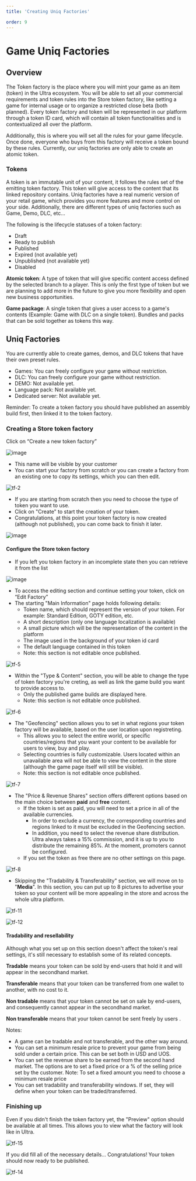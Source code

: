 ```yaml
---
title: 'Creating Uniq Factories'

order: 9
---
```


# Game Uniq Factories

## Overview

The Token factory is the place where you will mint your game as an item (token) in the Ultra ecosystem. You will be able to set all your commercial requirements and token rules into the Store token factory, like setting a game for internal usage or to organize a restricted close beta (both planned). Every token factory and token will be represented in our platform through a token ID card, which will contain all token functionalities and is contextualized all over the platform.

Additionally, this is where you will set all the rules for your game lifecycle. Once done, everyone who buys from this factory will receive a token bound by these rules. Currently, our uniq factories are only able to create an atomic token.

### Tokens

A token is an immutable unit of your content, it follows the rules set of the emitting token factory. This token will give access to the content that its linked repository contains. Uniq factories have a real numeric version of your retail game, which provides you more features and more control on your side. Additionally, there are different types of uniq factories such as Game, Demo, DLC, etc…

The following is the lifecycle statuses of a token factory:
-   Draft
-   Ready to publish
-   Published
-   Expired (not available yet)
-   Unpublished (not available yet)
-   Disabled

**Atomic token**: A type of token that will give specific content access defined by the selected branch to a player. This is only the first type of token but we are planning to add more in the future to give you more flexibility and open new business opportunities.

**Game package**: A single token that gives a user access to a game's contents (Example: Game with DLC on a single token). Bundles and packs that can be sold together as tokens this way.

## Uniq Factories

You are currently able to create games, demos, and DLC tokens that have their own preset rules.

-   Games: You can freely configure your game without restriction.
-   DLC: You can freely configure your game without restriction.
-   DEMO: Not available yet.
-   Language pack: Not available yet.
-   Dedicated server: Not available yet.

Reminder: To create a token factory you should have published an assembly build first, then linked it to the token factory.

### Creating a Store token factory

Click on “Create a new token factory”

![image](https://github.com/Tomas-Cucit/docs-blockchain/assets/140004349/3a2a5480-ad1b-4bbe-bbc1-e059ca792a7f)

-   This name will be visible by your customer
-   You can start your factory from scratch or you can create a factory from an existing one to copy its settings, which you can then edit.

![tf-2](/images/gdc/tf-2.png)

-   If you are starting from scratch then you need to choose the type of token you want to use.
-   Click on "Create" to start the creation of your token.
-   Congratulations, at this point your token factory is now created (although not published), you can come back to finish it later.

![image](https://github.com/Tomas-Cucit/docs-blockchain/assets/140004349/667e3444-fb9e-43ec-850e-aff0c10f93d3)

#### Configure the Store token factory

-   If you left you token factory in an incomplete state then you can retrieve it from the list

![image](https://github.com/Tomas-Cucit/docs-blockchain/assets/140004349/113ff0f5-028a-448a-bd00-f13c7698043a)

-   To access the editing section and continue setting your token, click on “Edit Factory”
-   The starting "Main Information" page holds following details:
    -   Token name, which should represent the version of your token. For example: Standard Edition, GOTY edition, etc.
    -   A short description (only one language localization is available)
    -   A small picture which will be the representation of the content in the platform
    -   The image used in the background of your token id card
    -   The default language contained in this token
    -   Note: this section is not editable once published.

![tf-5](/images/gdc/tf-5.png)

-   Within the "Type & Content" section, you will be able to change the type of token factory you're creting, as well as link the game build you want to provide access to.
    -   Only the published game builds are displayed here.
    -   Note: this section is not editable once published.

![tf-6](/images/gdc/tf-6.png)

-   The "Geofencing" section allows you to set in what regions your token factory will be available, based on the user location upon registreting.
    -   This allows you to select the entire world, or specific countries/regions that you want your content to be available for users to view, buy and play.
    -   Selecting countries is fully customizable. Users located within an unavailable area will not be able to view the content in the store (although the game page itself will still be visible).
    -   Note: this section is not editable once published.

![tf-7](/images/gdc/tf-7.png)

-   The "Price & Revenue Shares" section offers different options based on the main choice between **paid** and **free** content.
    -   If the token is set as paid, you will need to set a price in all of the available currencies.
        -   In order to exclude a currency, the corresponding countries and regions linked to it must be excluded in the Geofencing section.
        -   In addition, you need to select the revenue share distribution. Ultra always takes a 15% commission, and it is up to you to distribute the remaining 85%. At the moment, promoters cannot be configured.
    -   If you set the token as free there are no other settings on this page.

![tf-8](/images/gdc/tf-8.png)

-   Skipping the "Tradability & Transferability" section, we will move on to "**Media**". In this section, you can put up to 8 pictures to advertise your token so your content will be more appealing in the store and across the whole ultra platform.

![tf-11](/images/gdc/tf-11.png)

![tf-12](/images/gdc/tf-12.png)

#### Tradability and resellability

Although what you set up on this section doesn't affect the token's real settings, it's still necessary to establish some of its related concepts.

**Tradable** means your token can be sold by end-users that hold it and will appear in the secondhand market.

**Transferable** means that your token can be transferred from one wallet to another, with no cost to it.

**Non tradable** means that your token cannot be set on sale by end-users, and consequently cannot appear in the secondhand market.

**Non transferable** means that your token cannot be sent freely by users .

Notes:
-   A game can be tradable and not transferable, and the other way around.
-   You can set a minimum resale price to prevent your game from being sold under a certain price. This can be set both in USD and UOS.
-   You can set the revenue share to be earned from the second hand market. The options are to set a fixed price or a % of the selling price set by the customer. Note: To set a fixed amount you need to choose a minimum resale price
-   You can set tradability and transferability windows. If set, they will define when your token can be traded/transferred.

### Finishing up

Even if you didn't finish the token factory yet, the "Preview" option should be available at all times. This allows you to view what the factory will look like in Ultra.

![tf-15](/images/gdc/tf-15.png)

If you did fill all of the necessary details... Congratulations! Your token should now ready to be published.

![tf-14](/images/gdc/tf-14.png)


